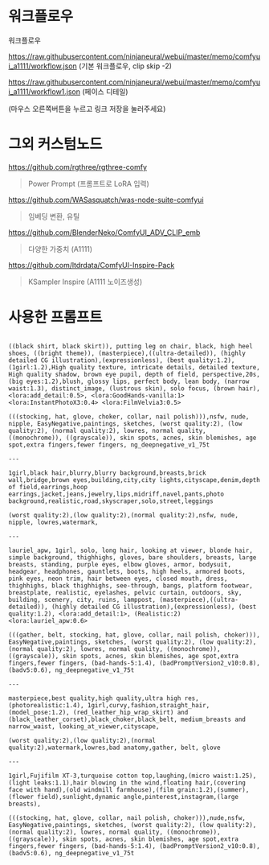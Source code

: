 
# 워크플로우

워크플로우

<https://raw.githubusercontent.com/ninjaneural/webui/master/memo/comfyui_a1111/workflow.json> (기본 워크플로우, clip skip -2)

<https://raw.githubusercontent.com/ninjaneural/webui/master/memo/comfyui_a1111/workflow1.json> (페이스 디테일)

(마우스 오른쪽버튼을 누르고 링크 저장을 눌러주세요)


# 그외 커스텀노드

<https://github.com/rgthree/rgthree-comfy>

> Power Prompt (프롬프트로 LoRA 입력)

<https://github.com/WASasquatch/was-node-suite-comfyui>

> 임베딩 변환, 유틸

<https://github.com/BlenderNeko/ComfyUI_ADV_CLIP_emb>

> 다양한 가중치 (A1111)

<https://github.com/ltdrdata/ComfyUI-Inspire-Pack> 

> KSampler Inspire (A1111 노이즈생성)



# 사용한 프롬프트

```

((black shirt, black skirt)), putting leg on chair, black, high heel shoes, ((bright theme)), (masterpiece),((ultra-detailed)), (highly detailed CG illustration),(expressionless), (best quality:1.2),(1girl:1.2),High quality texture, intricate details, detailed texture, High quality shadow, brown eye pupil, depth of field, perspective,20s, (big eyes:1.2),blush, glossy lips, perfect body, lean body, (narrow waist:1.3), distinct_image, (lustrous skin), solo focus, (brown hair), <lora:add_detail:0.5>, <lora:GoodHands-vanilla:1> <lora:InstantPhotoX3:0.4> <lora:FilmVelvia3:0.5>

(((stocking, hat, glove, choker, collar, nail polish))),nsfw, nude, nipple, EasyNegative,paintings, sketches, (worst quality:2), (low quality:2), (normal quality:2), lowres, normal quality, ((monochrome)), ((grayscale)), skin spots, acnes, skin blemishes, age spot,extra fingers,fewer fingers, ng_deepnegative_v1_75t

---

1girl,black hair,blurry,blurry background,breasts,brick wall,bridge,brown eyes,building,city,city lights,cityscape,denim,depth of field,earrings,hoop earrings,jacket,jeans,jewelry,lips,midriff,navel,pants,photo background,realistic,road,skyscraper,solo,street,leggings

(worst quality:2),(low quality:2),(normal quality:2),nsfw, nude, nipple, lowres,watermark,

---

lauriel_apw, 1girl, solo, long hair, looking at viewer, blonde hair, simple background, thighhighs, gloves, bare shoulders, breasts, large breasts, standing, purple eyes, elbow gloves, armor, bodysuit, headgear, headphones, gauntlets, boots, high heels, armored boots, pink eyes, neon trim, hair between eyes, closed mouth, dress, thighhighs, black thighhighs, see-through, bangs, platform footwear, breastplate, realistic, eyelashes, pelvic curtain, outdoors, sky, building, scenery, city, ruins, lamppost, (masterpiece),((ultra-detailed)), (highly detailed CG illustration),(expressionless), (best quality:1.2), <lora:add_detail:1>, (Realistic:2) <lora:lauriel_apw:0.6>

(((gather, belt, stocking, hat, glove, collar, nail polish, choker))), EasyNegative,paintings, sketches, (worst quality:2), (low quality:2), (normal quality:2), lowres, normal quality, ((monochrome)), ((grayscale)), skin spots, acnes, skin blemishes, age spot,extra fingers,fewer fingers, (bad-hands-5:1.4), (badPromptVersion2_v10:0.8), (badv5:0.6), ng_deepnegative_v1_75t

---

masterpiece,best quality,high quality,ultra high res,(photorealistic:1.4), 1girl,curvy,fashion,straight_hair,(model_pose:1.2), (red_leather_hip_wrap_skirt) and (black_leather_corset),black_choker,black_belt, medium_breasts and narrow_waist, looking_at_viewer,cityscape,

(worst quality:2),(low quality:2),(normal quality:2),watermark,lowres,bad anatomy,gather, belt, glove

---

1girl,Fujifilm XT-3,turquoise cotton top,laughing,(micro waist:1.25),(light leaks:1.1),hair blowing in the wind,floating hair,(covering face with hand),(old windmill farmhouse),(film grain:1.2),(summer),(flower field),sunlight,dynamic angle,pinterest,instagram,(large breasts),

(((stocking, hat, glove, collar, nail polish, choker))),nude,nsfw, EasyNegative,paintings, sketches, (worst quality:2), (low quality:2), (normal quality:2), lowres, normal quality, ((monochrome)), ((grayscale)), skin spots, acnes, skin blemishes, age spot,extra fingers,fewer fingers, (bad-hands-5:1.4), (badPromptVersion2_v10:0.8), (badv5:0.6), ng_deepnegative_v1_75t

```
